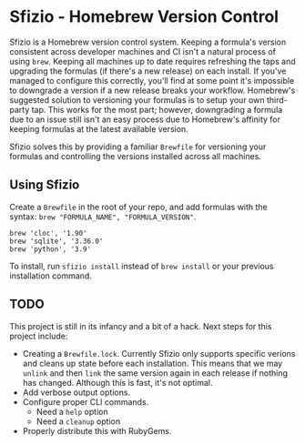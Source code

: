 # Sfizio - Homebrew Version Control

Sfizio is a Homebrew version control system. Keeping a formula's version consistent across developer machines and CI isn't a natural process of using `brew`. Keeping all machines up to date requires refreshing the taps and upgrading the formulas (if there's a new release) on each install. If you've managed to configure this correctly, you'll find at some point it's impossible to downgrade a version if a new release breaks your workflow. Homebrew's suggested solution to versioning your formulas is to setup your own third-party tap. This works for the most part; however, downgrading a formula due to an issue still isn't an easy process due to Homebrew's affinity for keeping formulas at the latest available version.

Sfizio solves this by providing a familiar `Brewfile` for versioning your formulas and controlling the versions installed across all machines.

## Using Sfizio

Create a `Brewfile` in the root of your repo, and add formulas with the syntax: `brew "FORMULA_NAME", "FORMULA_VERSION"`.

```
brew 'cloc', '1.90'
brew 'sqlite', '3.36.0'
brew 'python', '3.9'
```

To install, run `sfizio install` instead of `brew install` or your previous installation command.

## TODO
This project is still in its infancy and a bit of a hack. Next steps for this project include:
* Creating a `Brewfile.lock`. Currently Sfizio only supports specific verions and cleans up state before each installation. This means that we may `unlink` and then `link` the same version again in each release if nothing has changed. Although this is fast, it's not optimal.
* Add verbose output options.
* Configure proper CLI commands.
    - Need a `help` option
    - Need a `cleanup` option
* Properly distribute this with RubyGems.


